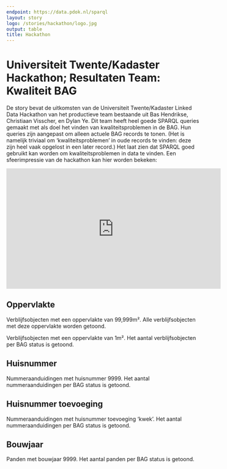 ```yaml
---
endpoint: https://data.pdok.nl/sparql
layout: story
logo: /stories/hackathon/logo.jpg
output: table
title: Hackathon
---
```


# Universiteit Twente/Kadaster Hackathon; Resultaten Team: Kwaliteit BAG

De story bevat de uitkomsten van de Universiteit Twente/Kadaster Linked Data Hackathon van
het productieve team bestaande uit Bas Hendrikse, Christiaan Visscher,
en Dylan Ye.  Dit team heeft heel goede SPARQL queries gemaakt
met als doel het vinden van kwaliteitsproblemen in de BAG.  Hun queries zijn
aangepast om alleen actuele BAG records te tonen.  (Het is namelijk
triviaal om ‘kwaliteitsproblemen’ in oude records te vinden: deze zijn
heel vaak opgelost in een later record.) Het laat zien dat SPARQL goed gebruikt kan worden om kwaliteitsproblemen in data te vinden.
Een sfeerimpressie van de hackathon kan hier worden bekeken: 
<iframe width="560" height="315" src="https://www.youtube.com/embed/yak9OTOrxNU" frameborder="0" allow="autoplay; encrypted-media" allowfullscreen></iframe>

## Oppervlakte

Verblijfsobjecten met een oppervlakte van 99,999m².  Alle
verblijfsobjecten met deze oppervlakte worden getoond.

<div data-query data-query-sparql="oppervlakte-groot.rq"></div>

Verblijfsobjecten met een oppervlakte van 1m².  Het aantal
verblijfsobjecten per BAG status is getoond.

<div data-query data-query-sparql="oppervlakte-klein.rq"></div>

## Huisnummer

Nummeraanduidingen met huisnummer 9999.  Het aantal nummeraanduidingen
per BAG status is getoond.

<div data-query data-query-sparql="huisnummer.rq"></div>

## Huisnummer toevoeging

Nummeraanduidingen met huisnummer toevoeging ‘kwek’.  Het aantal
nummeraanduidingen per BAG status is getoond.

<div data-query data-query-sparql="huisnummer-toevoeging.rq"></div>

## Bouwjaar

Panden met bouwjaar 9999.  Het aantal panden per BAG status is
getoond.

<div data-query data-query-sparql="bouwjaar.rq"></div>
